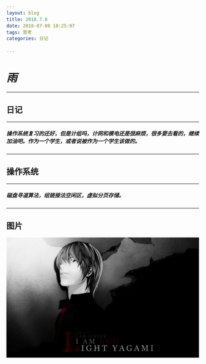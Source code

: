 ```yaml
---
layout: blog
title: 2018.7.8
date: 2018-07-08 18:25:07
tags: 思考
categories: 日记

---
```

# ***雨***
---
## **日记**
---
[^_^]: (又过去了一天，深夜失眠。早上起来，清楚的听到心跳。还是要自己多注意吧，少熬夜。看了早上的操作系统后，趴在桌子上睡了。下午B楼自习，人很少。听着歌的时候突然的，亦或是慢慢的就莫名其妙的想起了很多事。高考之前的我，有过梦想这种东西吗，当时是为了什么努力呢，现在为什么想放弃了。我是人，还是被作为一个人活着。已经不清楚了，但就是突然的，看着只有我一个人的教室和窗外的雨，什么也不想做了，很奇怪吧，可还是得回到现实。)

##### 操作系统复习的还好，但是计组吗，计网和模电还是很麻烦，很多要去看的，继续加油吧。作为一个学生，或者说被作为一个学生该做的。
---
## **操作系统**
---
##### 磁盘寻道算法，组链接法空闲区，虚拟分页存储。
---
## **图片**
[![picture](https://raw.githubusercontent.com/PENGFEI-CN/githubPENGFEI-CN.github.io/master/images/05.jpg '神的力量，何尝不是一种不幸')](https://raw.githubusercontent.com/PENGFEI-CN/githubPENGFEI-CN.github.io/master/images/05.jpg)
